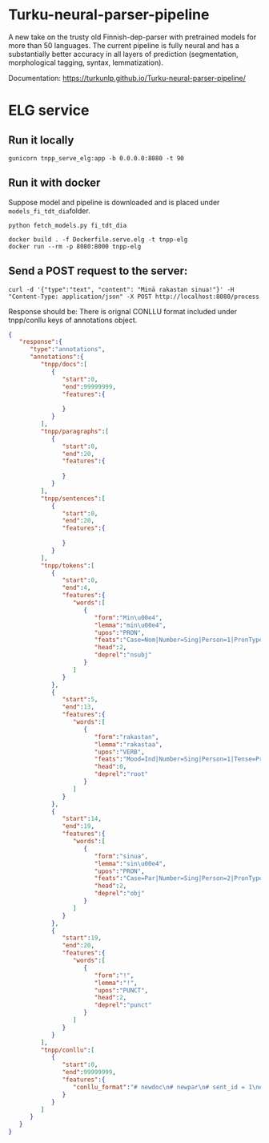 # Turku-neural-parser-pipeline
A new take on the trusty old Finnish-dep-parser with pretrained models for more than 50 languages. The current pipeline is fully neural and has a substantially better accuracy in all layers of prediction (segmentation, morphological tagging, syntax, lemmatization).


Documentation: https://turkunlp.github.io/Turku-neural-parser-pipeline/

# ELG service
## Run it locally
```shell
gunicorn tnpp_serve_elg:app -b 0.0.0.0:8080 -t 90
```
## Run it with docker
Suppose model and pipeline is downloaded and is placed under `models_fi_tdt_dia`folder.
```shell
python fetch_models.py fi_tdt_dia
```
```shell
docker build . -f Dockerfile.serve.elg -t tnpp-elg
docker run --rm -p 8080:8000 tnpp-elg
```
## Send a POST request to the server:
```shell
curl -d '{"type":"text", "content": "Minä rakastan sinua!"}' -H "Content-Type: application/json" -X POST http://localhost:8080/process
```
Response should be:
There is orignal CONLLU format included under tnpp/conllu keys of annotations object.
```json
{
   "response":{
      "type":"annotations",
      "annotations":{
         "tnpp/docs":[
            {
               "start":0,
               "end":99999999,
               "features":{
                  
               }
            }
         ],
         "tnpp/paragraphs":[
            {
               "start":0,
               "end":20,
               "features":{
                  
               }
            }
         ],
         "tnpp/sentences":[
            {
               "start":0,
               "end":20,
               "features":{
                  
               }
            }
         ],
         "tnpp/tokens":[
            {
               "start":0,
               "end":4,
               "features":{
                  "words":[
                     {
                        "form":"Min\u00e4",
                        "lemma":"min\u00e4",
                        "upos":"PRON",
                        "feats":"Case=Nom|Number=Sing|Person=1|PronType=Prs",
                        "head":2,
                        "deprel":"nsubj"
                     }
                  ]
               }
            },
            {
               "start":5,
               "end":13,
               "features":{
                  "words":[
                     {
                        "form":"rakastan",
                        "lemma":"rakastaa",
                        "upos":"VERB",
                        "feats":"Mood=Ind|Number=Sing|Person=1|Tense=Pres|VerbForm=Fin|Voice=Act",
                        "head":0,
                        "deprel":"root"
                     }
                  ]
               }
            },
            {
               "start":14,
               "end":19,
               "features":{
                  "words":[
                     {
                        "form":"sinua",
                        "lemma":"sin\u00e4",
                        "upos":"PRON",
                        "feats":"Case=Par|Number=Sing|Person=2|PronType=Prs",
                        "head":2,
                        "deprel":"obj"
                     }
                  ]
               }
            },
            {
               "start":19,
               "end":20,
               "features":{
                  "words":[
                     {
                        "form":"!",
                        "lemma":"!",
                        "upos":"PUNCT",
                        "head":2,
                        "deprel":"punct"
                     }
                  ]
               }
            }
         ],
         "tnpp/conllu":[
            {
               "start":0,
               "end":99999999,
               "features":{
                  "conllu_format":"# newdoc\n# newpar\n# sent_id = 1\n# text = Min\u00e4 rakastan sinua!\n1\tMin\u00e4\tmin\u00e4\tPRON\t_\tCase=Nom|Number=Sing|Person=1|PronType=Prs\t2\tnsubj\t_\t_\n2\trakastan\trakastaa\tVERB\t_\tMood=Ind|Number=Sing|Person=1|Tense=Pres|VerbForm=Fin|Voice=Act\t0\troot\t_\t_\n3\tsinua\tsin\u00e4\tPRON\t_\tCase=Par|Number=Sing|Person=2|PronType=Prs\t2\tobj\t_\tSpaceAfter=No\n4\t!\t!\tPUNCT\t_\t_\t2\tpunct\t_\tSpacesAfter=\\n\n\n"
               }
            }
         ]
      }
   }
}
````



